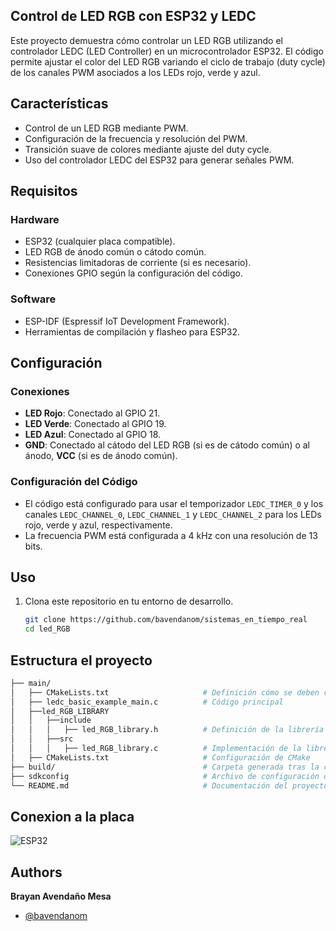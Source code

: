 ## Control de LED RGB con ESP32 y LEDC

Este proyecto demuestra cómo controlar un LED RGB utilizando el controlador LEDC (LED Controller) en un microcontrolador ESP32. El código permite ajustar el color del LED RGB variando el ciclo de trabajo (duty cycle) de los canales PWM asociados a los LEDs rojo, verde y azul.

## Características

- Control de un LED RGB mediante PWM.
- Configuración de la frecuencia y resolución del PWM.
- Transición suave de colores mediante ajuste del duty cycle.
- Uso del controlador LEDC del ESP32 para generar señales PWM.

## Requisitos

### Hardware
- ESP32 (cualquier placa compatible).
- LED RGB de ánodo común o cátodo común.
- Resistencias limitadoras de corriente (si es necesario).
- Conexiones GPIO según la configuración del código.

### Software
- ESP-IDF (Espressif IoT Development Framework).
- Herramientas de compilación y flasheo para ESP32.

## Configuración

### Conexiones
- **LED Rojo**: Conectado al GPIO 21.
- **LED Verde**: Conectado al GPIO 19.
- **LED Azul**: Conectado al GPIO 18.
- **GND**: Conectado al cátodo del LED RGB (si es de cátodo común) o al ánodo, **VCC** (si es de ánodo común).

### Configuración del Código
- El código está configurado para usar el temporizador `LEDC_TIMER_0` y los canales `LEDC_CHANNEL_0`, `LEDC_CHANNEL_1` y `LEDC_CHANNEL_2` para los LEDs rojo, verde y azul, respectivamente.
- La frecuencia PWM está configurada a 4 kHz con una resolución de 13 bits.

## Uso

1. Clona este repositorio en tu entorno de desarrollo.
   ```bash
   git clone https://github.com/bavendanom/sistemas_en_tiempo_real
   cd led_RGB
## Estructura el proyecto


```bash
├── main/
│   ├── CMakeLists.txt                     # Definición cómo se deben compilar y enlazar los archivos de código fuente
│   ├── ledc_basic_example_main.c          # Código principal
│   ├──led_RGB_LIBRARY
│   │   ├──include
│   │   │   ├── led_RGB_library.h          # Definición de la librería LED RGB
│   │   ├──src
│   │   │   ├── led_RGB_library.c          # Implementación de la librería LED RGB
│   ├── CMakeLists.txt                     # Configuración de CMake
├── build/                                 # Carpeta generada tras la compilación
├── sdkconfig                              # Archivo de configuración de ESP-IDF
└── README.md                              # Documentación del proyecto

```
## Conexion a la placa

![ESP32](https://github.com/bavendanom/sistemas_en_tiempo_real/blob/main/led_RGB/conexion_LED_RGB?raw=true)


## Authors

**Brayan Avendaño Mesa**
- [@bavendanom](https://www.github.com/bavendanom)


